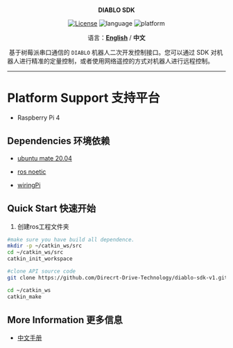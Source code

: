 <p align="center"><strong>DIABLO SDK</strong></p>
<p align="center"><a href="https://github.com/Direcrt-Drive-Technology/diablo-sdk-v1/blob/master/LICENSE"><img alt="License" src="https://img.shields.io/badge/License-LGPL%203.0-orange"/></a>
<img alt="language" src="https://img.shields.io/badge/language-c++-red"/>
<img alt="platform" src="https://img.shields.io/badge/platform-raspberrypi-l"/>
</p>

<p align="center">
    语言：<a href="README.en.md"><strong>English</strong></a> / <strong>中文</strong>
</p>


​	基于树莓派串口通信的 `DIABLO` 机器人二次开发控制接口。您可以通过 SDK 对机器人进行精准的定量控制，或者使用网络遥控的方式对机器人进行远程控制。

---



# Platform Support 支持平台

* Raspberry Pi 4

  

## Dependencies 环境依赖

- [ubuntu mate 20.04](https://ubuntu-mate.org/download/armhf/focal/thanks/?method=torrent)

- [ros noetic](http://wiki.ros.org/noetic/Installation/Ubuntu)

- [wiringPi](http://wiringpi.com/wiringpi-updated-to-2-52-for-the-raspberry-pi-4b/)

  

## Quick Start 快速开始

1. 创建ros工程文件夹

```bash
#make sure you have build all dependence.
mkdir -p ~/catkin_ws/src
cd ~/catkin_ws/src
catkin_init_workspace

#clone API source code
git clone https://github.com/Direcrt-Drive-Technology/diablo-sdk-v1.git

cd ~/catkin_ws
catkin_make
```

## More Information 更多信息

- [中文手册](https://diablo-sdk-docs.readthedocs.io/zh_CN/latest/pages/Installation/Installing-SDK-On-Pi.html)
